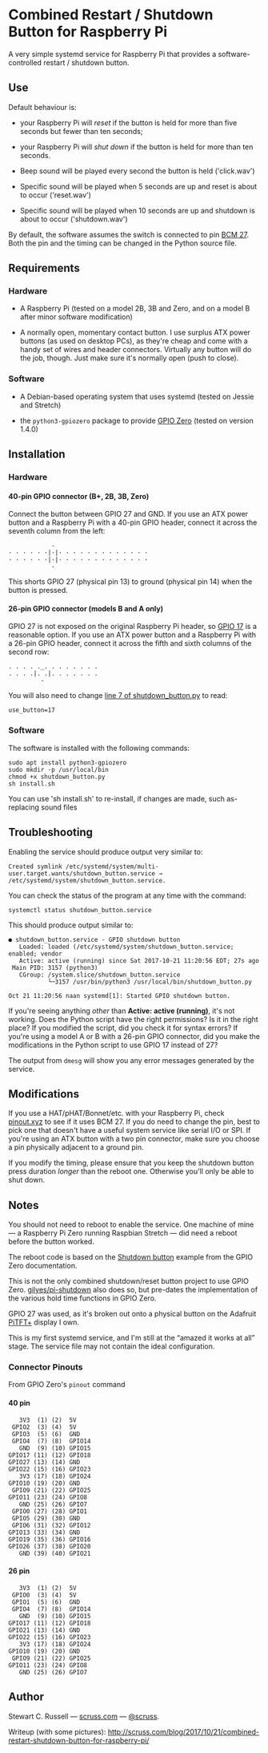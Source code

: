 # Combined Restart / Shutdown Button for Raspberry Pi

A very simple systemd service for Raspberry Pi that provides a
software-controlled restart / shutdown button.

## Use

Default behaviour is:

* your Raspberry Pi will *reset* if the button is held for more than five
  seconds but fewer than ten seconds;

* your Raspberry Pi will *shut down* if the button is held for more than ten
  seconds.

* Beep sound will be played every second the button is held ('click.wav')
* Specific sound will be played when 5 seconds are up and reset is about to occur ('reset.wav')
* Specific sound will be played when 10 seconds are up and shutdown is about to occur ('shutdown.wav')

By default, the software assumes the switch is connected to pin [BCM
27](https://pinout.xyz/pinout/pin13_gpio27#). Both the pin and the
timing can be changed in the Python source file.

## Requirements

### Hardware

* A Raspberry Pi (tested on a model 2B, 3B and Zero, and on a model B after minor software modification)

* A normally open, momentary contact button. I use surplus ATX power
  buttons (as used on desktop PCs), as they're cheap and come with a
  handy set of wires and header connectors. Virtually any button will
  do the job, though. Just make sure it's normally open (push to close).

### Software

* A Debian-based operating system that uses systemd (tested on Jessie and Stretch)
  
* the `python3-gpiozero` package to provide [GPIO
  Zero](https://gpiozero.readthedocs.io/en/stable/) (tested on version 1.4.0)

## Installation

### Hardware

#### 40-pin GPIO connector (B+, 2B, 3B, Zero)

Connect the button between GPIO 27 and GND. If you use an ATX power
button and a Raspberry Pi with a 40-pin GPIO header, connect it across
the seventh column from the left:

                -
    · · · · · ·|·|· · · · · · · · · · · · · 
    · · · · · ·|·|· · · · · · · · · · · · · 
                -

This shorts GPIO 27 (physical pin 13) to ground (physical pin 14) when
the button is pressed.

#### 26-pin GPIO connector (models B and A only)

GPIO 27 is not exposed on the original Raspberry Pi header, so [GPIO 17](https://pinout.xyz/pinout/pin11_gpio17#) is a reasonable option. If you use an ATX power button and a Raspberry Pi with a 26-pin GPIO header, connect it across the fifth and sixth columns of the second row:

    . . . . ._. . . . . . . .
    . . . .|. .|. . . . . . .
             -
You will also need to change [line 7 of shutdown_button.py](https://github.com/scruss/shutdown_button/blob/master/shutdown_button.py#L7) to read:

    use_button=17

### Software

The software is installed with the following commands:

    sudo apt install python3-gpiozero
    sudo mkdir -p /usr/local/bin
    chmod +x shutdown_button.py
    sh install.sh

You can use 'sh install.sh' to re-install, if changes are made, such as- replacing sound files

## Troubleshooting

Enabling the service should produce output very similar to:

    Created symlink /etc/systemd/system/multi-user.target.wants/shutdown_button.service → /etc/systemd/system/shutdown_button.service.

You can check the status of the program at any time with the command:
	
    systemctl status shutdown_button.service

This should produce output similar to:
	
    ● shutdown_button.service - GPIO shutdown button
       Loaded: loaded (/etc/systemd/system/shutdown_button.service; enabled; vendor 
       Active: active (running) since Sat 2017-10-21 11:20:56 EDT; 27s ago
     Main PID: 3157 (python3)
       CGroup: /system.slice/shutdown_button.service
               └─3157 /usr/bin/python3 /usr/local/bin/shutdown_button.py

    Oct 21 11:20:56 naan systemd[1]: Started GPIO shutdown button.

If you're seeing anything *other* than **Active: active (running)**,
it's not working. Does the Python script have the right permissions?
Is it in the right place? If you modified the script, did you check it
for syntax errors? If you're using a model A or B with a 26-pin GPIO connector, did you make the modifications in the Python script to use GPIO 17 instead of 27?

The output from `dmesg` will show you any error messages generated by
the service.

## Modifications

If you use a HAT/pHAT/Bonnet/etc. with your Raspberry Pi, check
[pinout.xyz](https://pinout.xyz/) to see if it uses BCM 27. If you do
need to change the pin, best to pick one that doesn't have a useful
system service like serial I/O or SPI. If you're using an ATX button
with a two pin connector, make sure you choose a pin physically
adjacent to a ground pin.

If you modify the timing, please ensure that you keep the shutdown
button press duration *longer* than the reboot one. Otherwise you'll
only be able to shut down.

## Notes

You should not need to reboot to enable the service. One machine of
mine — a Raspberry Pi Zero running Raspbian Stretch — did need a
reboot before the button worked.

The reboot code is based on the [Shutdown
button](https://gpiozero.readthedocs.io/en/stable/recipes.html#shutdown-button)
example from the GPIO Zero documentation.

This is not the only combined shutdown/reset button project to use
GPIO Zero. [gilyes/pi-shutdown](https://github.com/gilyes/pi-shutdown)
also does so, but pre-dates the implementation of the various hold
time functions in GPIO Zero.

GPIO 27 was used, as it's broken out onto a physical button on the Adafruit [PiTFT+](http://adafru.it/2423) display I own.

This is my first systemd service, and I'm still at the “amazed it
works at all” stage. The service file may not contain the ideal
configuration.

### Connector Pinouts

From GPIO Zero's `pinout` command

#### 40 pin

       3V3  (1) (2)  5V    
     GPIO2  (3) (4)  5V    
     GPIO3  (5) (6)  GND   
     GPIO4  (7) (8)  GPIO14
       GND  (9) (10) GPIO15
    GPIO17 (11) (12) GPIO18
    GPIO27 (13) (14) GND   
    GPIO22 (15) (16) GPIO23
       3V3 (17) (18) GPIO24
    GPIO10 (19) (20) GND   
     GPIO9 (21) (22) GPIO25
    GPIO11 (23) (24) GPIO8 
       GND (25) (26) GPIO7 
     GPIO0 (27) (28) GPIO1 
     GPIO5 (29) (30) GND   
     GPIO6 (31) (32) GPIO12
    GPIO13 (33) (34) GND   
    GPIO19 (35) (36) GPIO16
    GPIO26 (37) (38) GPIO20
       GND (39) (40) GPIO21
    
#### 26 pin

       3V3  (1) (2)  5V    
     GPIO0  (3) (4)  5V    
     GPIO1  (5) (6)  GND   
     GPIO4  (7) (8)  GPIO14
       GND  (9) (10) GPIO15
    GPIO17 (11) (12) GPIO18
    GPIO21 (13) (14) GND   
    GPIO22 (15) (16) GPIO23
       3V3 (17) (18) GPIO24
    GPIO10 (19) (20) GND   
     GPIO9 (21) (22) GPIO25
    GPIO11 (23) (24) GPIO8 
       GND (25) (26) GPIO7 
    
## Author

Stewart C. Russell — [scruss.com](https://scruss.com/blog/) —
[@scruss](https://twitter.com/scruss).

Writeup (with some pictures): http://scruss.com/blog/2017/10/21/combined-restart-shutdown-button-for-raspberry-pi/
